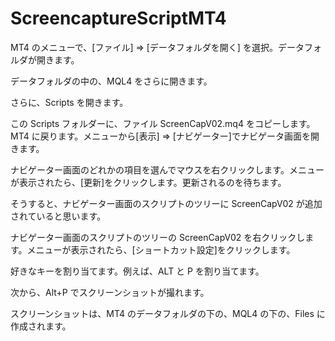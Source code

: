 # ScreencaptureScriptMT4

MT4 のメニューで、[ファイル] ⇒ [データフォルダを開く] を選択。データフォルダが開きます。

データフォルダの中の、MQL4 をさらに開きます。

さらに、Scripts を開きます。

この Scripts フォルダーに、ファイル ScreenCapV02.mq4 をコピーします。
MT4 に戻ります。メニューから[表示] ⇒ [ナビゲーター]でナビゲータ画面を開きます。

ナビゲーター画面のどれかの項目を選んでマウスを右クリックします。メニューが表示されたら、[更新]をクリックします。更新されるのを待ちます。

そうすると、ナビゲーター画面のスクリプトのツリーに ScreenCapV02 が追加されていると思います。

ナビゲーター画面のスクリプトのツリーの ScreenCapV02 を右クリックします。メニューが表示されたら、[ショートカット設定]をクリックします。

好きなキーを割り当てます。例えば、ALT と P を割り当てます。

次から、Alt+P でスクリーンショットが撮れます。

スクリーンショットは、MT4 のデータフォルダの下の、MQL4 の下の、Files に作成されます。
